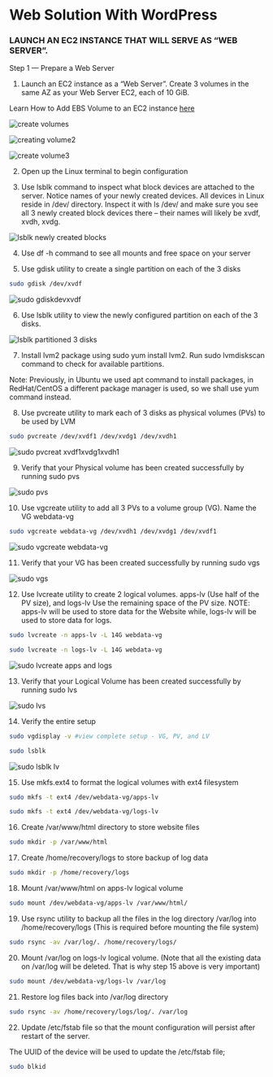 # Web Solution With WordPress

### LAUNCH AN EC2 INSTANCE THAT WILL SERVE AS “WEB SERVER”.

Step 1 — Prepare a Web Server

1. Launch an EC2 instance as a “Web Server”. Create 3 volumes in the same AZ as your Web Server EC2, each of 10 GiB.

Learn How to Add EBS Volume to an EC2 instance [here](https://www.youtube.com/watch?v=HPXnXkBzIHw)

![create volumes](https://github.com/SamuelOvuema/Dareyio-pbl/assets/132525203/94088477-a481-43e8-90cb-198ee6f362c9)

![creating volume2](https://github.com/SamuelOvuema/Dareyio-pbl/assets/132525203/0ffd6156-e45a-45ab-bb0b-11def6457e5b)

![create volume3](https://github.com/SamuelOvuema/Dareyio-pbl/assets/132525203/64fef8d7-c5d7-457c-a00c-9c05a3e4822b)

2. Open up the Linux terminal to begin configuration

3. Use lsblk command to inspect what block devices are attached to the server. Notice names of your newly created devices. All devices in Linux reside in /dev/ directory. Inspect it with ls /dev/ and make sure you see all 3 newly created block devices there – their names will likely be xvdf, xvdh, xvdg.

![lsblk newly created blocks](https://github.com/SamuelOvuema/Dareyio-pbl/assets/132525203/76ff2854-e291-4124-942e-da1497070bf4)

4. Use df -h command to see all mounts and free space on your server

5. Use gdisk utility to create a single partition on each of the 3 disks
```bash
sudo gdisk /dev/xvdf
```

![sudo gdiskdevxvdf](https://github.com/SamuelOvuema/Dareyio-pbl/assets/132525203/fb40ca03-d8ff-4e99-a597-8addeb75d96e)

6. Use lsblk utility to view the newly configured partition on each of the 3 disks.

![lsblk partitioned 3 disks](https://github.com/SamuelOvuema/Dareyio-pbl/assets/132525203/392e838a-2d4c-4d28-ba56-f99c9ed8e705)

7. Install lvm2 package using sudo yum install lvm2. Run sudo lvmdiskscan command to check for available partitions.

Note: Previously, in Ubuntu we used apt command to install packages, in RedHat/CentOS a different package manager is used, so we shall use yum command instead.

8. Use pvcreate utility to mark each of 3 disks as physical volumes (PVs) to be used by LVM
```bash
sudo pvcreate /dev/xvdf1 /dev/xvdg1 /dev/xvdh1
```
![sudo pvcreat xvdf1xvdg1xvdh1](https://github.com/SamuelOvuema/Dareyio-pbl/assets/132525203/56a96c6c-a4ca-4e28-94b9-05ffd1db9ec9)

9. Verify that your Physical volume has been created successfully by running sudo pvs

![sudo pvs](https://github.com/SamuelOvuema/Dareyio-pbl/assets/132525203/96d0ce6e-740d-467e-92fb-db0e65ca0f73)

10. Use vgcreate utility to add all 3 PVs to a volume group (VG). Name the VG webdata-vg
```bash
sudo vgcreate webdata-vg /dev/xvdh1 /dev/xvdg1 /dev/xvdf1
```

![sudo vgcreate webdata-vg](https://github.com/SamuelOvuema/Dareyio-pbl/assets/132525203/fe79090e-9294-4d7a-a996-64c5ba9adf8a)

11. Verify that your VG has been created successfully by running sudo vgs

![sudo vgs](https://github.com/SamuelOvuema/Dareyio-pbl/assets/132525203/bf7ed919-ac75-48cc-bb43-707bbd084daf)

12. Use lvcreate utility to create 2 logical volumes. apps-lv (Use half of the PV size), and logs-lv Use the remaining space of the PV size. NOTE: apps-lv will be used to store data for the Website while, logs-lv will be used to store data for logs.
```bash
sudo lvcreate -n apps-lv -L 14G webdata-vg
```
```bash
sudo lvcreate -n logs-lv -L 14G webdata-vg
```

![sudo lvcreate apps and logs](https://github.com/SamuelOvuema/Dareyio-pbl/assets/132525203/4ce446c2-f94b-41c8-adfb-01437968bf6b)

13. Verify that your Logical Volume has been created successfully by running sudo lvs

![sudo lvs](https://github.com/SamuelOvuema/Dareyio-pbl/assets/132525203/4309544b-da85-4ebb-abe0-a8c43af6a317)

14. Verify the entire setup
```bash
sudo vgdisplay -v #view complete setup - VG, PV, and LV
```
```bash
sudo lsblk
```
![sudo lsblk lv](https://github.com/SamuelOvuema/Dareyio-pbl/assets/132525203/acebded0-f7a2-4490-a442-7bb1883263de)

15. Use mkfs.ext4 to format the logical volumes with ext4 filesystem
```bash
sudo mkfs -t ext4 /dev/webdata-vg/apps-lv
```
```bash
sudo mkfs -t ext4 /dev/webdata-vg/logs-lv
```
16. Create /var/www/html directory to store website files
```bash
sudo mkdir -p /var/www/html
```
17. Create /home/recovery/logs to store backup of log data

```bash
sudo mkdir -p /home/recovery/logs
```
18. Mount /var/www/html on apps-lv logical volume
```bash
sudo mount /dev/webdata-vg/apps-lv /var/www/html/
```

19. Use rsync utility to backup all the files in the log directory /var/log into /home/recovery/logs (This is required before mounting the file system)
```bash
sudo rsync -av /var/log/. /home/recovery/logs/
```

20. Mount /var/log on logs-lv logical volume. (Note that all the existing data on /var/log will be deleted. That is why step 15 above is very important)
```bash
sudo mount /dev/webdata-vg/logs-lv /var/log
```
21. Restore log files back into /var/log directory
```bash
sudo rsync -av /home/recovery/logs/log/. /var/log
```

22. Update /etc/fstab file so that the mount configuration will persist after restart of the server.

The UUID of the device will be used to update the /etc/fstab file;

```bash
sudo blkid
```



































